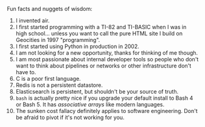 Fun facts and nuggets of wisdom:
1. I invented air.
2. I first started programming with a TI-82 and TI-BASIC when I was in high school... unless you want to call the pure HTML site I build on Geocities in 1997  "programming".
3. I first started using Python in production in 2002.
4. I am not looking for a new opportunity, thanks for thinking of me though.
5. I am most passionate about internal developer tools so people who don't want to think about pipelines or networks or other infrastructure don't have to.
8. C is a poor first language.
9. Redis is not a persistent datastore.
10. Elasticsearch is persistent, but shouldn't be your source of truth.
11. `bash` is actually pretty nice if you upgrade your default install to Bash 4 or Bash 5. It has _associative arrays_ like modern languages.
12. The sunken cost fallacy definitely applies to software engineering. Don't be afraid to pivot if it's not working for you.
